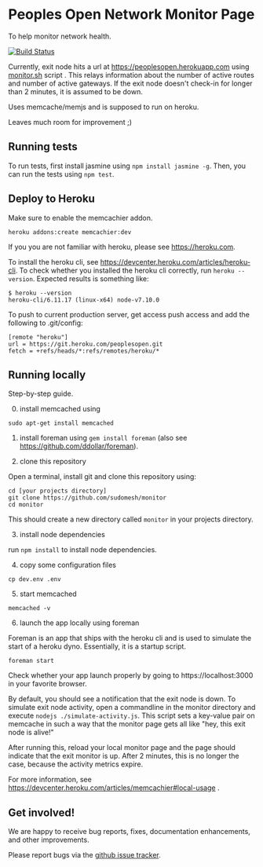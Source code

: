 # Peoples Open Network Monitor Page

To help monitor network health. 

[![Build Status](https://travis-ci.org/sudomesh/monitor.svg?branch=master)](https://travis-ci.org/sudomesh/monitor)

Currently, exit node hits a url at https://peoplesopen.herokuapp.com using [monitor.sh](./monitor.sh) script . This relays information about the number of active routes and number of active gateways. If the exit node doesn't check-in for longer than 2 minutes, it is assumed to be down.

Uses memcache/memjs and is supposed to run on heroku.

Leaves much room for improvement ;) 

## Running tests

To run tests, first install jasmine using ```npm install jasmine -g```. Then, you can run the tests using ```npm test```.

## Deploy to Heroku

Make sure to enable the memcachier addon. 
```
heroku addons:create memcachier:dev
```

If you you are not familiar with heroku, please see https://heroku.com.

To install the heroku cli, see https://devcenter.heroku.com/articles/heroku-cli. To check whether you installed the heroku cli correctly, run `heroku --version`. Expected results is something like:

```
$ heroku --version
heroku-cli/6.11.17 (linux-x64) node-v7.10.0
```

To push to current production server, get access push access and add the following to .git/config:

```
[remote "heroku"]
url = https://git.heroku.com/peoplesopen.git
fetch = +refs/heads/*:refs/remotes/heroku/*
```

## Running locally 

Step-by-step guide.

0. install memcached using

```sudo apt-get install memcached``` 

1. install foreman using ```gem install foreman``` (also see https://github.com/ddollar/foreman).

2. clone this repository

Open a terminal, install git and clone this repository using:

```
cd [your projects directory]
git clone https://github.com/sudomesh/monitor
cd monitor
```

This should create a new directory called ```monitor``` in your projects directory.

3. install node dependencies 

run ```npm install``` to install node dependencies.

4. copy some configuration files

```cp dev.env .env```

5. start memcached

```memcached -v```

6. launch the app locally using foreman

Foreman is an app that ships with the heroku cli and is used to simulate the start of a heroku dyno. Essentially, it is a startup script.

```foreman start```

Check whether your app launch properly by going to https://localhost:3000 in your favorite browser.

By default, you should see a notification that the exit node is down. To simulate exit node activity, open a commandline in the monitor directory and execute ```nodejs ./simulate-activity.js```. This script sets a key-value pair on memcache in such a way that the monitor page gets all like "hey, this exit node is alive!"

After running this, reload your local monitor page and the page should indicate that the exit monitor is up. After 2 minutes, this is no longer the case, because the activity metrics expire.


For more information, see https://devcenter.heroku.com/articles/memcachier#local-usage .


## Get involved!

We are happy to receive bug reports, fixes, documentation enhancements, and
other improvements.

Please report bugs via the
[github issue tracker](http://github.com/sudomesh/monitor/issues).

